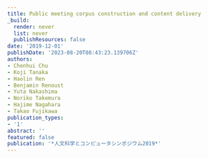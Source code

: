 ```yaml
---
title: Public meeting corpus construction and content delivery
_build:
  render: never
  list: never
  publishResources: false
date: '2019-12-01'
publishDate: '2023-08-20T08:43:23.139706Z'
authors:
- Chenhui Chu
- Koji Tanaka
- Haolin Ren
- Benjamin Renoust
- Yuta Nakashima
- Noriko Takemura
- Hajime Nagahara
- Takao Fujikawa
publication_types:
- '1'
abstract: ''
featured: false
publication: '*人文科学とコンピュータシンポジウム2019*'
---
```


